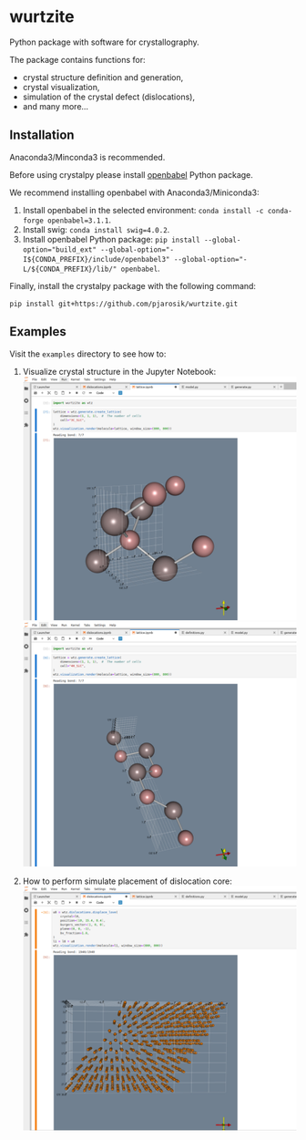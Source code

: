 # wurtzite
Python package with software for crystallography. 

The package contains functions for:
- crystal structure definition and generation,
- crystal visualization,
- simulation of the crystal defect (dislocations),
- and many more...

## Installation

Anaconda3/Minconda3 is recommended.

Before using crystalpy please install [openbabel](https://openbabel.org/docs/current/UseTheLibrary/Python.html) Python package.

We recommend installing openbabel with Anaconda3/Miniconda3:

1. Install openbabel in the selected environment: `conda install -c conda-forge openbabel=3.1.1`.
2. Install swig: `conda install swig=4.0.2`.
3. Install openbabel Python package: `pip install --global-option="build_ext" --global-option="-I${CONDA_PREFIX}/include/openbabel3" --global-option="-L/${CONDA_PREFIX}/lib/" openbabel`.


Finally, install the crystalpy package with the following command:
```
pip install git+https://github.com/pjarosik/wurtzite.git
```

## Examples

Visit the `examples` directory to see how to:

1. Visualize crystal structure in the Jupyter Notebook:
![](docs/unit_cell_3c_sic.png)
![](docs/unit_cell_4h_sic.png)

2. How to perform simulate placement of dislocation core:
![](docs/lattice_displacement.png)
